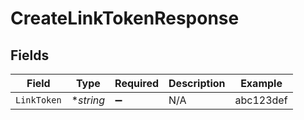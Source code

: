 # CreateLinkTokenResponse


## Fields

| Field              | Type               | Required           | Description        | Example            |
| ------------------ | ------------------ | ------------------ | ------------------ | ------------------ |
| `LinkToken`        | **string*          | :heavy_minus_sign: | N/A                | abc123def          |